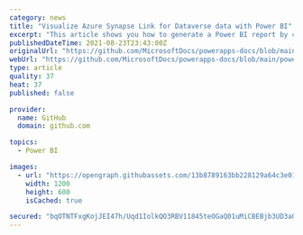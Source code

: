 ```yaml
---
category: news
title: "Visualize Azure Synapse Link for Dataverse data with Power BI"
excerpt: "This article shows you how to generate a Power BI report by connecting to the serverless SQL endpoint from your Azure Synapse Analytics workspace. Azure Synapse Link for Microsoft Dataverse was formerly known as Export to data lake. The service was renamed ..."
publishedDateTime: 2021-08-23T23:43:00Z
originalUrl: "https://github.com/MicrosoftDocs/powerapps-docs/blob/main/powerapps-docs/maker/data-platform/azure-synapse-link-powerbi.md"
webUrl: "https://github.com/MicrosoftDocs/powerapps-docs/blob/main/powerapps-docs/maker/data-platform/azure-synapse-link-powerbi.md"
type: article
quality: 37
heat: 37
published: false

provider:
  name: GitHub
  domain: github.com

topics:
  - Power BI

images:
  - url: "https://opengraph.githubassets.com/13b8789163bb228129a64c3e01c1626afbab7e444bbe6f1e4f9944e77bbffaa8/MicrosoftDocs/powerapps-docs"
    width: 1200
    height: 600
    isCached: true

secured: "bqOTNTFxgKojJEI47h/Uqd1IolkQO3RBV11845teOGaQ01uMiCBEBjb3UD3a0O2tsWCXoB9IeRizQM1tZfmc2MnWe3tFIguuLqpO+o2D64tTpNbl4sYHVcl0B9OA1a0/vHvLUbFCvwIR8JVmQMbKQ7YJQmZ3rl0lAUa52R8PLCjZ5guTs79VBMzJZ2lDhJCXNCt/GAlpIJYLYWLeTNFGvjFIZ7cYSqfmqv6Lj/er6m98Up0waHo2bxQb3lMi7zV49GfajCxo5kJ7LKz2wi8B2Kz5yC9F+F6yl281/GrSmvlfongWpEc3flI7u64T/1u89uurR0K6nbSJlRhPgyDR08TdZwXF0VAPm0vtKEr7hww=;MKFN3lRzHKvazayRaP5h/g=="
---
```


